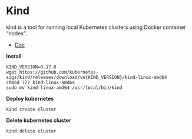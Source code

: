 # Kind

kind is a tool for running local Kubernetes clusters using Docker container “nodes”.

- [Doc](https://kind.sigs.k8s.io/)

**Install**
~~~
KIND_VERSION=0.17.0
wget https://github.com/kubernetes-sigs/kind/releases/download/v${KIND_VERSION}/kind-linux-amd64
chmod 777 kind-linux-amd64 
sudo mv kind-linux-amd64 /usr/local/bin/kind
~~~

**Deploy kubernetes**
~~~
kind create cluster
~~~

**Delete kubernetes cluster**
~~~
kind delete cluster
~~~